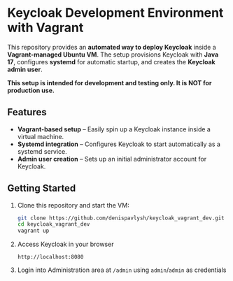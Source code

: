 # Keycloak Development Environment with Vagrant
This repository provides an **automated way to deploy Keycloak** inside a **Vagrant-managed Ubuntu VM**. The setup provisions Keycloak with **Java 17**, configures **systemd** for automatic startup, and creates the **Keycloak admin user**.

**This setup is intended for development and testing only. It is NOT for production use.**

## Features

- **Vagrant-based setup** – Easily spin up a Keycloak instance inside a virtual machine.
- **Systemd integration** – Configures Keycloak to start automatically as a systemd service.
- **Admin user creation** – Sets up an initial administrator account for Keycloak.

## Getting Started

1. Clone this repository and start the VM:
   ```sh
   git clone https://github.com/denispavlysh/keycloak_vagrant_dev.git
   cd keycloak_vagrant_dev
   vagrant up

2. Access Keycloak in your browser
   ```
   http://localhost:8080
3. Login into Administration area at `/admin` using `admin`/`admin` as credentials
